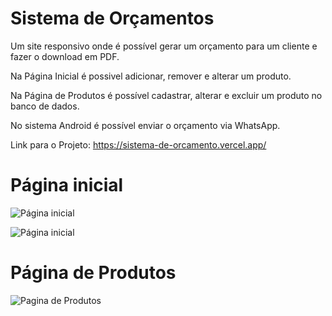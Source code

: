 # Sistema de Orçamentos
Um site responsivo onde é possível gerar um orçamento para um cliente e fazer o download em PDF. <br>

Na Página Inicial é possivel adicionar, remover e alterar um produto. <br>

Na Página de Produtos é possível cadastrar, alterar e excluir um produto no banco de dados. <br>

No sistema Android é possível enviar o orçamento via WhatsApp.

Link para o Projeto: https://sistema-de-orcamento.vercel.app/

<h1>Página inicial</h1>

![Página inicial](https://github.com/user-attachments/assets/1703dabf-8e68-4946-a8bb-f25e0c5f8921)

![Página inicial](https://github.com/user-attachments/assets/73d0c211-3240-489a-a798-2c535dc6ba34)

<h1>Página de Produtos</h1>

![Pagina de Produtos](https://github.com/user-attachments/assets/2117ffdd-cfbb-4b0a-adcb-358596febc68)


